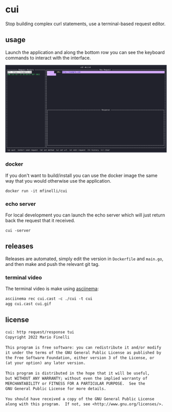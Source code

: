 # cui

Stop building complex curl statements, use a terminal-based request editor.

## usage

Launch the application and along the bottom row you can see the keyboard
commands to interact with the interface.

![Demo](cui.gif)

### docker

If you don't want to build/install you can use the docker image the same
way that you would otherwise use the application.

```shell
docker run -it mfinelli/cui
```

### echo server

For local development you can launch the echo server which will just return
back the request that it received.

```shell
cui -server
```

## releases

Releases are automated, simply edit the version in `Dockerfile` and `main.go`,
and then make and push the relevant git tag.

### terminal video

The terminal video is make using [asciinema](https://asciinema.org):

```shell
asciinema rec cui.cast -c ./cui -t cui
agg cui.cast cui.gif
```

## license

```
cui: http request/response tui
Copyright 2022 Mario Finelli

This program is free software: you can redistribute it and/or modify
it under the terms of the GNU General Public License as published by
the Free Software Foundation, either version 3 of the License, or
(at your option) any later version.

This program is distributed in the hope that it will be useful,
but WITHOUT ANY WARRANTY; without even the implied warranty of
MERCHANTABILITY or FITNESS FOR A PARTICULAR PURPOSE.  See the
GNU General Public License for more details.

You should have received a copy of the GNU General Public License
along with this program.  If not, see <http://www.gnu.org/licenses/>.
```
